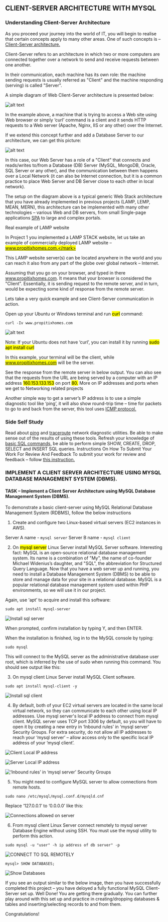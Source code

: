 ## CLIENT-SERVER ARCHITECTURE WITH MYSQL

### Understanding Client-Server Architecture

As you proceed your journey into the world of IT, you will begin to realise that certain concepts apply to many other areas. One of such concepts is – [Client-Server architecture.](https://en.wikipedia.org/wiki/Client–server_model)

Client-Server refers to an architecture in which two or more computers are connected together over a network to send and receive requests between one another.

In their communication, each machine has its own role: the machine sending requests is usually referred as "Client" and the machine responding (serving) is called "Server".

A simple diagram of Web Client-Server architecture is presented below:


![alt text](image.jpg)



In the example above, a machine that is trying to access a Web site using Web browser or simply ‘curl’ command is a client and it sends HTTP requests to a Web server (Apache, Nginx, IIS or any other) over the Internet.

If we extend this concept further and add a Database Server to our architecture, we can get this picture:


![alt text](image.jpg)


In this case, our Web Server has a role of a "Client" that connects and reads/writes to/from a Database (DB) Server (MySQL, MongoDB, Oracle, SQL Server or any other), and the communication between them happens over a Local Network (it can also be Internet connection, but it is a common practice to place Web Server and DB Server close to each other in local network).

The setup on the diagram above is a typical generic Web Stack architecture that you have already implemented in previous projects (LAMP, LEMP, MEAN, MERN), this architecture can be implemented with many other technologies – various Web and DB servers, from small Single-page applications [SPA](https://en.wikipedia.org/wiki/Single-page_application) to large and complex portals.

Real example of LAMP website

In Project 1 you implemented a LAMP STACK website, let us take an example of commercially deployed LAMP website – <mark>www.propitixhomes.com.</mark>

This LAMP website server(s) can be located anywhere in the world and you can reach it also from any part of the globe over global network – Internet.

Assuming that you go on your browser, and typed in there www.propitixhomes.com. It means that your browser is considered the "Client". Essentially, it is sending request to the remote server, and in turn, would be expecting some kind of response from the remote server.

Lets take a very quick example and see Client-Server communication in action.

Open up your Ubuntu or Windows terminal and run <mark>curl</mark> command:

`curl -Iv www.propitixhomes.com`

![alt text](image.jpg)

Note: If your Ubuntu does not have ‘curl’, you can install it by running <mark>sudo apt install curl</mark>

In this example, your terminal will be the client, while <mark>www.propitixhomes.com</mark> will be the server.

See the response from the remote server in below output. You can also see that the requests from the URL are being served by a computer with an IP address <mark>160.153.133.153</mark> on port <mark>80.</mark> More on IP addresses and ports when we get to Networking related projects

Another simple way to get a server’s IP address is to use a simple diagnostic tool like ‘ping’, it will also show round-trip time – time for packets to go to and back from the server, this tool uses [ICMP protocol.](https://en.wikipedia.org/wiki/Internet_Control_Message_Protocol)

### Side Self Study

Read about [ping](https://en.wikipedia.org/wiki/Ping_(networking_utility)) and [traceroute](https://en.wikipedia.org/wiki/Traceroute) network diagnostic utilities. Be able to make sense out of the results of using these tools.
Refresh your knowledge of [basic SQL commands,](https://www.w3schools.com/sql/) be able to perform simple SHOW, CREATE, DROP, SELECT and INSERT SQL queries.
Instructions On How To Submit Your Work For Review And Feedback
To submit your work for review and feedback – follow [this instruction.](https://www.darey.io/docs/how-to-submit-your-work-for-review-and-feedback-2/)


### IMPLEMENT A CLIENT SERVER ARCHITECTURE USING MYSQL DATABASE MANAGEMENT SYSTEM (DBMS).

#### TASK – Implement a Client Server Architecture using MySQL Database Management System (DBMS).

To demonstrate a basic client-server using MySQL Relational Database Management System (RDBMS), follow the below instructions

1. Create and configure two Linux-based virtual servers (EC2 instances in AWS).

Server A name - `mysql server`
Server B name - `mysql client`

2. On <mark>mysql server</mark> Linux Server install MySQL Server software.
   Interesting fact: MySQL is an open-source relational database management system. Its name is a combination of "My", the name of co-founder Michael Widenius’s daughter, and "SQL", the abbreviation for Structured Query Language.
   Now that you have a web server up and running, you need to install a Database Management System (DBMS) to be able to store and manage data for your site in a relational database. MySQL is a popular relational database management system used within PHP environments, so we will use it in our project.

Again, use ‘apt’ to acquire and install this software:

`sudo apt install mysql-server`

![Install sql server](../images/install-sqlserver.png)

When prompted, confirm installation by typing Y, and then ENTER.

When the installation is finished, log in to the MySQL console by typing:

`sudo mysql`

This will connect to the MySQL server as the administrative database user root, which is inferred by the use of sudo when running this command. You should see output like this:

3. On mysql client Linux Server install MySQL Client software.

`sudo apt install mysql-client -y`

![Install sql client](../images/install-mysqlclient.png)

4. By default, both of your EC2 virtual servers are located in the same local virtual network, so they can communicate to each other using local IP addresses. Use mysql server's local IP address to connect from mysql client. MySQL server uses TCP port 3306 by default, so you will have to open it by creating a new entry in ‘Inbound rules’ in ‘mysql server’ Security Groups. For extra security, do not allow all IP addresses to reach your ‘mysql server’ – allow access only to the specific local IP address of your ‘mysql client’.

![Client Local IP address](../images/sql-clientip.png)

![Server Local IP address](../images/sql-serverip.png)

![‘Inbound rules’ in ‘mysql server’ Security Groups](../images/SG-inboundrules.png)

5. You might need to configure MySQL server to allow connections from remote hosts.

`sudo nano /etc/mysql/mysql.conf.d/mysqld.cnf`

Replace ‘127.0.0.1’ to ‘0.0.0.0’ like this:

![Connections allowed on server](../images/editmysql-config.png)

6. From mysql client Linux Server connect remotely to mysql server Database Engine without using SSH. You must use the mysql utility to perform this action.


`sudo mysql -u "user" -h ip address of db server" -p`

![CONNECT TO SQL REMOTELY](../images/connecttosqlserv-viaclient.png)

`mysql> SHOW DATABASES;`

![Show Databases](../images/Show-db.png)

If you see an output similar to the below image, then you have successfully completed this project – you have deloyed a fully functional MySQL Client-Server set up.
Well Done! You are getting there gradually. You can further play around with this set up and practice in creating/dropping databases & tables and inserting/selecting records to and from them.

Congratulations!
